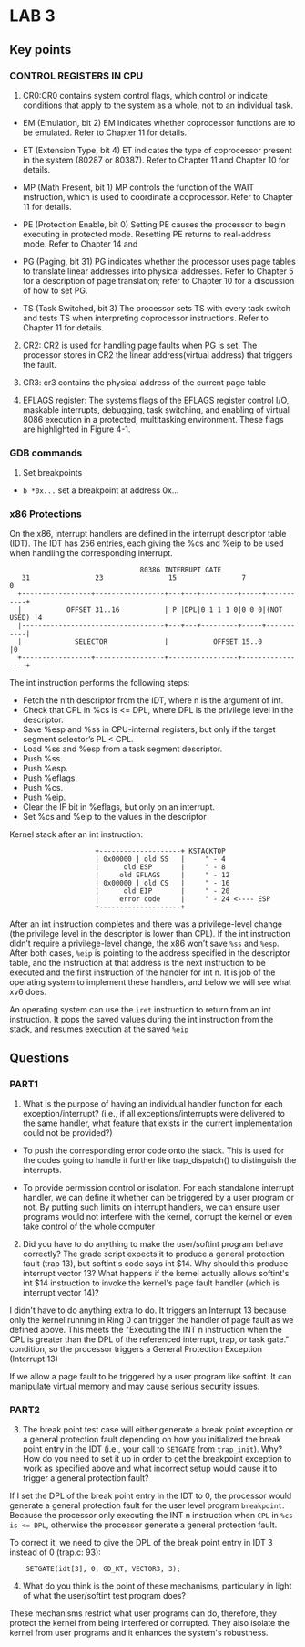 # LAB 3

## Key points

### CONTROL REGISTERS IN CPU

1. CR0:CR0 contains system control flags, which control or indicate conditions that apply to the system as a whole, not to an individual task.

  + EM (Emulation, bit 2)
    EM indicates whether coprocessor functions are to be emulated. Refer to
    Chapter 11 for details.
  + ET (Extension Type, bit 4)
     ET indicates the type of coprocessor present in the system (80287 or
    80387). Refer to Chapter 11 and Chapter 10 for details.
  + MP (Math Present, bit 1)
    MP controls the function of the WAIT instruction, which is used to
    coordinate a coprocessor. Refer to Chapter 11 for details.
  + PE (Protection Enable, bit 0)
    Setting PE causes the processor to begin executing in protected mode.
    Resetting PE returns to real-address mode. Refer to Chapter 14 and

  + PG (Paging, bit 31)
     PG indicates whether the processor uses page tables to translate linear
    addresses into physical addresses. Refer to Chapter 5 for a description
     of page translation; refer to Chapter 10 for a discussion of how to set
    PG.
  + TS (Task Switched, bit 3)
   The processor sets TS with every task switch and tests TS when
   interpreting coprocessor instructions. Refer to Chapter 11 for details.


2. CR2: CR2 is used for handling page faults when PG is set. The processor stores in CR2 the linear address(virtual address) that triggers the fault. 

3. CR3: cr3 contains the physical address of the current page table

4. EFLAGS register: The systems flags of the EFLAGS register control I/O, maskable interrupts, debugging, task switching, and enabling of virtual 8086 execution in a protected, multitasking environment. These flags are highlighted in Figure 4-1.


### GDB commands

1. Set breakpoints
  + `b *0x...` set a breakpoint at address 0x...

### x86 Protections

On the x86, interrupt handlers are defined in the interrupt descriptor table (IDT).
The IDT has 256 entries, each giving the %cs and %eip to be used when handling the
corresponding interrupt.

```
                                80386 INTERRUPT GATE
   31                23                15                7                0
  +-----------------+-----------------+---+---+---------+-----+-----------+
  |           OFFSET 31..16           | P |DPL|0 1 1 1 0|0 0 0|(NOT USED) |4
  |-----------------------------------+---+---+---------+-----+-----------|
  |             SELECTOR              |           OFFSET 15..0            |0
  +-----------------+-----------------+-----------------+-----------------+
```

The int instruction performs the following steps:
  + Fetch the n’th descriptor from the IDT, where n is the argument of int.
  + Check that CPL in %cs is <= DPL, where DPL is the privilege level in the descriptor.
  + Save %esp and %ss in CPU-internal registers, but only if the target segment selector’s PL < CPL.
  + Load %ss and %esp from a task segment descriptor.
  + Push %ss.
  + Push %esp.
  + Push %eflags.
  + Push %cs.
  + Push %eip.
  + Clear the IF bit in %eflags, but only on an interrupt.
  + Set %cs and %eip to the values in the descriptor

Kernel stack after an int instruction:

```
                     +--------------------+ KSTACKTOP             
                     | 0x00000 | old SS   |     " - 4
                     |      old ESP       |     " - 8
                     |     old EFLAGS     |     " - 12
                     | 0x00000 | old CS   |     " - 16
                     |      old EIP       |     " - 20
                     |     error code     |     " - 24 <---- ESP
                     +--------------------+
```
After an int instruction completes and there was a
privilege-level change (the privilege level in the descriptor is lower than CPL). If the
int instruction didn’t require a privilege-level change, the x86 won’t save `%ss` and
`%esp`. After both cases, `%eip` is pointing to the address specified in the descriptor table, and the instruction at that address is the next instruction to be executed and the
first instruction of the handler for int n. It is job of the operating system to implement these handlers, and below we will see what xv6 does.

An operating system can use the `iret` instruction to return from an int instruction. It pops the saved values during the int instruction from the stack, and resumes
execution at the saved `%eip`

## Questions

### PART1

1. What is the purpose of having an individual handler function for each exception/interrupt? (i.e., if all exceptions/interrupts were delivered to the same handler, what feature that exists in the current implementation could not be provided?)
  + To push the corresponding error code onto the stack. This is used for the codes going to handle it further like trap_dispatch() to distinguish the interrupts.

  + To provide permission control or isolation. For each standalone interrupt handler, we can define it whether can be triggered by a user program or not. By putting such limits on interrupt handlers, we can ensure user programs would not interfere with the kernel, corrupt the kernel or even take control of the whole computer





2. Did you have to do anything to make the user/softint program behave correctly? The grade script expects it to produce a general protection fault (trap 13), but softint's code says int $14. Why should this produce interrupt vector 13? What happens if the kernel actually allows softint's int $14 instruction to invoke the kernel's page fault handler (which is interrupt vector 14)?

I didn't have to do anything extra to do. It triggers an Interrupt 13 because only the kernel running in Ring 0 can trigger the handler of page fault as we defined above. This meets the "Executing the INT n instruction when the CPL is greater than the DPL of the referenced interrupt, trap, or task gate." condition, so the processor triggers a General Protection Exception (Interrupt 13)

If we allow a page fault to be triggered by a user program like softint. It can manipulate virtual memory and may cause serious security issues.



### PART2

3. The break point test case will either generate a break point exception or a general protection fault depending on how you initialized the break point entry in the IDT (i.e., your call to `SETGATE` from `trap_init`). Why? How do you need to set it up in order to get the breakpoint exception to work as specified above and what incorrect setup would cause it to trigger a general protection fault?

If I set the DPL of the break point entry in the IDT to 0, the processor would generate a general protection fault for the user level program `breakpoint`. Because the processor only executing the INT n instruction when `CPL` in `%cs is <= DPL`, otherwise the processor generate a general protection fault.

To correct it, we need to give the DPL of the break point entry in IDT 3 instead of 0 (trap.c: 93):
```
	SETGATE(idt[3], 0, GD_KT, VECTOR3, 3);
```


4. What do you think is the point of these mechanisms, particularly in light of what the user/softint test program does?

These mechanisms restrict what user programs can do, therefore, they protect the kernel from being interfered or corrupted. They also isolate the kernel from user programs and it enhances the system's robustness.
